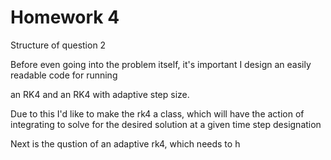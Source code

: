 # Homework 4


Structure of question 2


Before even going into the problem itself, it's important I design an easily readable code for running 

an RK4 and an RK4 with adaptive step size. 

Due to this I'd like to make the rk4 a class, which will have the action of integrating to solve for 
the desired solution at a given time step designation


Next is the qustion of an adaptive rk4, which needs to h


